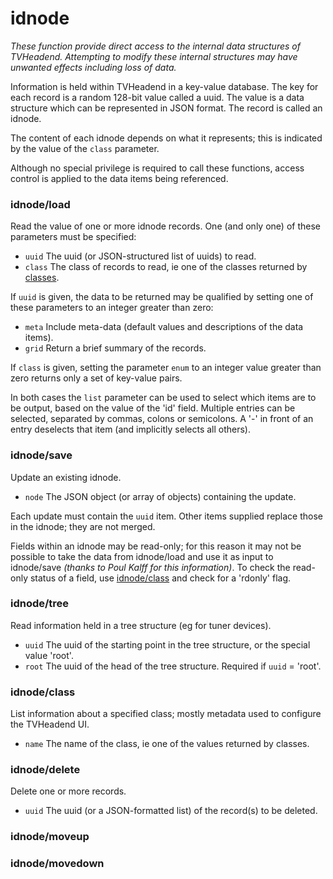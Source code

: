 # idnode

_These function provide direct access to the internal data structures of TVHeadend. Attempting to modify these internal structures may have unwanted effects including loss of data._

Information is held within TVHeadend in a key-value database. The key for each record is a random 128-bit value called a uuid. The value is a data structure which can be represented in JSON format. The record is called an idnode.

The content of each idnode depends on what it represents; this is indicated by the value of the `class` parameter.

Although no special privilege is required to call these functions, access control is applied to the data items being referenced.

### idnode/load

Read the value of one or more idnode records. One (and only one) of these parameters must be specified:

* `uuid` The uuid (or JSON-structured list of uuids) to read.
* `class` The class of records to read, ie one of the classes returned by [classes](raw.md#classes).

If `uuid` is given, the data to be returned may be qualified by setting one of these parameters to an integer greater than zero:

* `meta` Include meta-data (default values and descriptions of the data items).
* `grid` Return a brief summary of the records.

If `class` is given, setting the parameter `enum` to an integer value greater than zero returns only a set of key-value pairs.

In both cases the `list` parameter can be used to select which items are to be output, based on the value of the 'id' field. Multiple entries can be selected, separated by commas, colons or semicolons. A '-' in front of an entry deselects that item (and implicitly selects all others).

### idnode/save

Update an existing idnode.

* `node` The JSON object (or array of objects) containing the update.

Each update must contain the `uuid` item. Other items supplied replace those in the idnode; they are not merged.

Fields within an idnode may be read-only; for this reason it may not be possible to take the data from idnode/load and use it as input to idnode/save _(thanks to Poul Kalff for this information)_. To check the read-only status of a field, use [idnode/class](idnode.md#idnode-class) and check for a 'rdonly' flag.

### idnode/tree

Read information held in a tree structure (eg for tuner devices).

* `uuid` The uuid of the starting point in the tree structure, or the special value 'root'.
* `root` The uuid of the head of the tree structure. Required if `uuid` = 'root'.

### idnode/class

List information about a specified class; mostly metadata used to configure the TVHeadend UI.

* `name` The name of the class, ie one of the values returned by classes.

### idnode/delete

Delete one or more records.

* `uuid` The uuid (or a JSON-formatted list) of the record(s) to be deleted.

### idnode/moveup

### idnode/movedown
